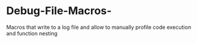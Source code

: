# Debug-File-Macros-
Macros that write to a log file and allow to manually profile code execution and function nesting
